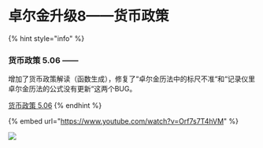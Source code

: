 # 卓尔金升级8——货币政策

{% hint style="info" %}
### 货币政策 5.06 ——&#x20;

增加了货币政策解读（函数生成），修复了“卓尔金历法中的标尺不准“和“记录仪里卓尔金历法的公式没有更新“这两个BUG。

[货币政策 5.06](https://share.weiyun.com/V2IAriMS)
{% endhint %}

{% embed url="https://www.youtube.com/watch?v=Orf7s7T4hVM" %}

![](<../../../.gitbook/assets/DeFi\_3 (2).png>)
